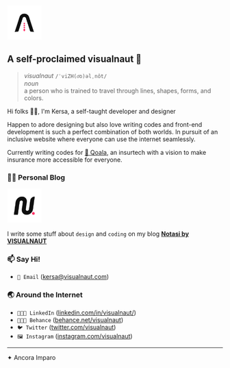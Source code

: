 <img src="./assets/vxnt-logo.svg" alt="VISUALNAUT Logo" width="80px" />

## A self-proclaimed visualnaut 🚀

>_visualnaut_ `/ˈviZH(o͞o)əlˌnôt/`
><br />_noun_<br />
>a person who is trained to travel through lines, shapes, forms, and colors.

Hi folks 👋🏻, I'm Kersa, a self-taught developer and designer

Happen to adore designing but also love writing codes and front-end development is such a perfect combination of both worlds. In pursuit of an inclusive website where everyone can use the internet seamlessly.

Currently writing codes for [🐨 Qoala](https://www.qoala.app/), an insurtech with a vision to make insurance more accessible for everyone.

### ✍🏻 Personal Blog
<img src="./assets/notasi-logo.svg" alt="Notasi oleh VISUALNAUT Logo" width="80px" />

I write some stuff about `design` and `coding` on my blog **[Notasi by VISUALNAUT](https://notasi.visualnaut.com)** 

### 📫 Say Hi!
- `📧 Email` (kersa@visualnaut.com)

### 🌏 Around the Internet

- `👨🏻‍💼 LinkedIn` ([linkedin.com/in/visualnaut/](https://www.linkedin.com/in/visualnaut/))
- `👨🏻‍🎨 Behance` ([behance.net/visualnaut](https://www.behance.net/visualnaut))
- `🐦 Twitter` ([twitter.com/visualnaut](https://twitter.com/visualnaut))
- `🖼 Instagram` ([instagram.com/visualnaut](https://instagram.com/visualnaut))

---
✦ Ancora Imparo
